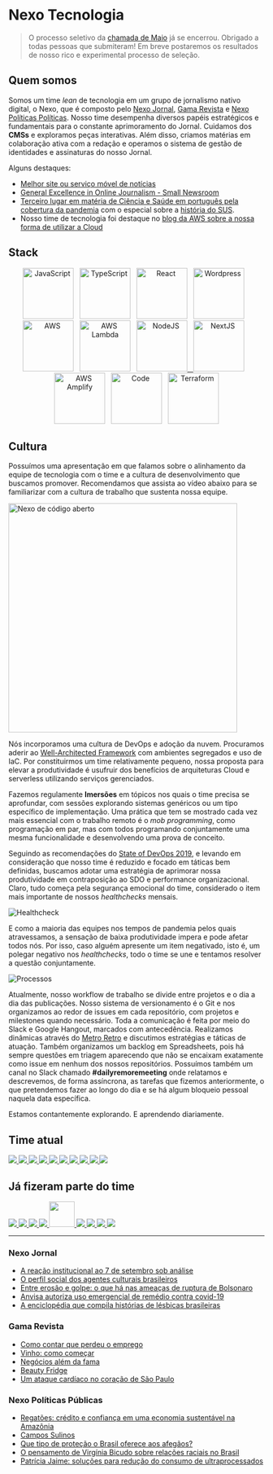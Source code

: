 # Nexo Tecnologia

> O processo seletivo da [chamada de Maio](chamadas/2021/README.md) já se encerrou. Obrigado a todas pessoas que submiteram! Em breve postaremos os resultados de nosso rico e experimental processo de seleção.

## Quem somos

Somos um time *lean* de tecnologia em um grupo de jornalismo nativo digital, o Nexo, que é composto pelo [Nexo Jornal](https://nexojornal.com.br), [Gama Revista](https://gamarevista.uol.com.br) e [Nexo Políticas Políticas](https://pp.nexojornal.com.br). Nosso time desempenha diversos papéis estratégicos e fundamentais para o constante aprimoramento do Jornal. Cuidamos dos **CMSs** e exploramos peças interativas. Além disso, criamos matérias em colaboração ativa com a redação e operamos o sistema de gestão de identidades e assinaturas do nosso Jornal.

Alguns destaques:

- [Melhor site ou serviço móvel de notícias](https://events.wan-ifra.org/events/latam-digital-media-awards-2017/content/1637)
- [General Excellence in Online Journalism - Small Newsroom](https://awards.journalists.org/winners/2017/)
- [Terceiro lugar em matéria de Ciência e Saúde em português pela cobertura da pandemia](https://www.icfj.org/news/journalists-icfj-network-honored-pandemic-coverage-five-languages) com o especial sobre a [história do SUS](https://www.nexojornal.com.br/especial/2020/04/28/O-passado-o-presente-e-o-futuro-do-SUS-para-ler-guardar-e-consultar).
- Nosso time de tecnologia foi destaque no [blog da AWS sobre a nossa forma de utilizar a Cloud](https://aws.amazon.com/pt/blogs/startups/news-startup-nexo-runs-a-lean-tech-team-by-leveraging-aws-and-amplify/)

## Stack

<p align="middle">
<a href="https://amzn.to/3tpAp6i" target="_blank" title="JavaScript" alt="JavaScript"><img src="https://cdn.worldvectorlogo.com/logos/logo-javascript.svg" alt="JavaScript" width="100px"  style="max-width:100px;"/></a>&nbsp; &nbsp;<a href="https://amzn.to/2QorOSA" target="_blank" title="TypeScript" alt="TypeScript"><img src="https://cdn.worldvectorlogo.com/logos/typescript.svg" alt="TypeScript" width="100px"  style="max-width:100px;"/></a>&nbsp; &nbsp;<a href="https://pt-br.reactjs.org/" target="_blank" title="React" alt="React"><img src="https://cdn.worldvectorlogo.com/logos/react-2.svg" alt="React"  width="100px"  style="max-width:100px;"/></a>&nbsp; &nbsp;<a href="https://wordpress.org/" target="_blank" title="WP" alt="WP"><img src="https://cdn.worldvectorlogo.com/logos/wordpress-blue.svg" alt="Wordpress"  width="100px"  style="max-width:100px;"/></a>&nbsp; &nbsp;<a href="https://devbooks.club/books/aws-well-architected/" target="_blank" title="AWS" alt="AWS"><img src="https://cdn.worldvectorlogo.com/logos/aws-2.svg" alt="AWS"  width="100px"  style="max-width:100px;"/></a>&nbsp; &nbsp;<a href="https://aws.amazon.com/serverless/" target="_blank" title="Serverless" alt="Serverless"><img src="https://cdn.worldvectorlogo.com/logos/aws-lambda-1.svg" alt="AWS Lambda" width="100px"  style="max-width:100px;"/></a>&nbsp; &nbsp;<a href="https://nodejs.org/" target="_blank" title="NodeJS" alt="NodeJS"><img src="https://cdn.worldvectorlogo.com/logos/nodejs-icon.svg" alt="NodeJS" width="100px"  style="max-width:100px;"/>&nbsp; &nbsp;<a href="https://nextjs.org/" target="_blank" title="NextJS" alt="NextJS"><img src="https://cdn.worldvectorlogo.com/logos/nextjs-3.svg" alt="NextJS" width="100px"  style="max-width:100px;"/></a>&nbsp; &nbsp;<a href="https://docs.amplify.aws/" target="_blank" title="AWS Amplify" alt="AWS Amplify"><img src="https://docs.amplify.aws/assets/logo-dark.svg" alt="AWS Amplify" width="100px"  style="max-width:100px;"/></a>&nbsp; &nbsp;<a href="https://code.visualstudio.com/" target="_blank" title="Code" alt="Code"><img src="https://cdn.worldvectorlogo.com/logos/visual-studio-code-1.svg" alt="Code" width="100px"  style="max-width:100px;"/></a>&nbsp; &nbsp;<a href="https://www.terraform.io/" target="_blank" title="Terraform" alt="Terraform"><img src="https://cdn.worldvectorlogo.com/logos/terraform-enterprise.svg" alt="Terraform" width="100px"  style="max-width:100px;"/></a>
</p>


## Cultura

Possuímos uma apresentação em que falamos sobre o alinhamento da equipe de tecnologia com o time e a cultura de desenvolvimento que buscamos promover. Recomendamos que assista ao vídeo abaixo para se familiarizar com a cultura de trabalho que sustenta nossa equipe.

<p align="middle">

<a href="https://www.youtube.com/watch?v=rdpReYuxI5M&t=2s" target="_blank" title="Nexo de código aberto" alt="Nexo de código aberto"><img src="https://i.ytimg.com/vi/rdpReYuxI5M/maxresdefault.jpg" alt="Nexo de código aberto" width="450px"/></a>

</p>

Nós incorporamos uma cultura de DevOps e adoção da nuvem. Procuramos aderir ao [Well-Architected Framework](https://aws.amazon.com/pt/architecture/well-architected/?nc1=h_ls&wa-lens-whitepapers.sort-by=item.additionalFields.sortDate&wa-lens-whitepapers.sort-order=desc) com ambientes segregados e uso de IaC. Por constituirmos um time relativamente pequeno, nossa proposta para elevar a produtividade é usufruir dos benefícios de arquiteturas Cloud e serverless utilizando serviços gerenciados.

Fazemos regulamente **Imersões** em tópicos nos quais o time precisa se aprofundar, com sessões explorando sistemas genéricos ou um tipo específico de implementação. Uma prática que tem se mostrado cada vez mais essencial com o trabalho remoto é o _mob programming_, como programação em par, mas com todos programando conjuntamente uma mesma funcionalidade e desenvolvendo uma prova de conceito.

Seguindo as recomendações do [State of DevOps 2019](https://services.google.com/fh/files/misc/state-of-devops-2019.pdf), e levando em consideração que nosso time é reduzido e focado em táticas bem definidas, buscamos adotar uma estratégia de aprimorar nossa produtividade em contraposição ao SDO e performance organizacional. Claro, tudo começa pela segurança emocional do time, considerado o item mais importante de nossos _healthchecks_ mensais.

![Healthcheck](https://nexo-estaticos.s3.amazonaws.com/assets/images/newsletters/tecnologia/hc.png)

E como a maioria das equipes nos tempos de pandemia pelos quais atravessamos, a sensação de baixa produtividade impera e pode afetar todos nós. Por isso, caso alguém apresente um item negativado, isto é, um polegar negativo nos _healthchecks_, todo o time se une e tentamos resolver a questão conjuntamente.

![Processos](https://nexo-estaticos.s3.amazonaws.com/assets/images/newsletters/tecnologia/process.png)

Atualmente, nosso workflow de trabalho se divide entre projetos e o dia a dia das publicações. Nosso sistema de versionamento é o Git e nos organizamos ao redor de issues em cada repositório, com projetos e milestones quando necessário. Toda a comunicação é feita por meio do Slack e Google Hangout, marcados com antecedência. Realizamos dinâmicas através do [Metro Retro](https://metroretro.io/) e discutimos estratégias e táticas de atuação. Também organizamos um backlog em Spreadsheets, pois há sempre questões em triagem aparecendo que não se encaixam exatamente como issue em nenhum dos nossos repositórios. Possuímos também um canal no Slack chamado **#dailyremoremeeting** onde relatamos e descrevemos, de forma assíncrona, as tarefas que fizemos anteriormente, o que pretendemos fazer ao longo do dia e se há algum bloqueio pessoal naquela data específica.

Estamos contantemente explorando. E aprendendo diariamente.

## Time atual

<a href="https://github.com/atmasuko">
  <img src="https://github.com/atmasuko.png?size=50">
</a>
<a href="https://github.com/decoesp">
  <img src="https://github.com/decoesp.png?size=50">
</a>
<a href="https://github.com/krollopes">
  <img src="https://github.com/krollopes.png?size=50">
</a>
<a href="https://github.com/EmmanoelCoutinho">
  <img src="https://github.com/EmmanoelCoutinho.png?size=50">
</a>
<a href="https://github.com/ibrahimcesar">
  <img src="https://github.com/ibrahimcesar.png?size=50">
</a>
<a href="https://github.com/ferreira-mariana">
  <img src="https://github.com/ferreira-mariana.png?size=50">
</a>
<a href="https://github.com/mariannakinuyo">
  <img src="https://github.com/mariannakinuyo.png?size=50">
</a>
<a href="https://github.com/tarekcampossaleh">
  <img src="https://github.com/tarekcampossaleh.png?size=50">
</a>
<a href="https://github.com/victorgois">
  <img src="https://github.com/victorgois.png?size=50">
</a>
<a href="https://github.com/viniciusfersil123">
  <img src="https://github.com/viniciusfersil123.png?size=50">
</a>

## Já fizeram parte do time

<a href="https://github.com/acaua">
  <img src="https://github.com/acaua.png?size=50">
</a>
<a href="https://github.com/alinenaoe">
  <img src="https://github.com/alinenaoe.png?size=50">
</a>
<a href="https://github.com/arieltonglet">
  <img src="https://github.com/arieltonglet.png?size=50">
</a>
<a href="https://github.com/ermsharo">
  <img src="https://github.com/ermsharo.png?size=50">
</a>
<a href="https://github.com/LucasL1993">
  <img src="https://github.com/LucasL1993.png?size=50" width="50">
</a>
<a href="https://github.com/jezzipan">
  <img src="https://github.com/jezzipan.png?size=50">
</a>
<a href="https://github.com/marianaolvr">
  <img src="https://github.com/marianaolvr.png?size=50">
</a>
<a href="https://github.com/tuannyruiz">
  <img src="https://github.com/tuannyruiz.png?size=50">
</a>
<a href="https://github.com/wbfreitas">
  <img src="https://github.com/wbfreitas.png?size=50">
</a>

--------

### Nexo Jornal

<!-- NEXO_LIST:START -->
- [A reação institucional ao 7 de setembro sob análise](https://www.nexojornal.com.br/expresso/2021/09/08/A-rea%C3%A7%C3%A3o-institucional-ao-7-de-setembro-sob-an%C3%A1lise)
- [O perfil social dos agentes culturais brasileiros](https://www.nexojornal.com.br/academico/2021/09/08/O-perfil-social-dos-agentes-culturais-brasileiros)
- [Entre erosão e golpe: o que há nas ameaças de ruptura de Bolsonaro](https://www.nexojornal.com.br/expresso/2021/09/08/Entre-eros%C3%A3o-e-golpe-o-que-h%C3%A1-nas-amea%C3%A7as-de-ruptura-de-Bolsonaro)
- [Anvisa autoriza uso emergencial de remédio contra covid-19](https://www.nexojornal.com.br/extra/2021/09/08/Anvisa-autoriza-uso-emergencial-de-rem%C3%A9dio-contra-covid-19)
- [A enciclopédia que compila histórias de lésbicas brasileiras](https://www.nexojornal.com.br/expresso/2021/09/08/A-enciclop%C3%A9dia-que-compila-hist%C3%B3rias-de-l%C3%A9sbicas-brasileiras)
<!-- NEXO_LIST:END -->

### Gama Revista

<!-- GAMA_LIST:START -->
- [Como contar que perdeu o emprego](https://gamarevista.uol.com.br/estilo-de-vida/5-dicas/como-contar-que-perdeu-o-emprego/)
- [Vinho: como começar](https://gamarevista.uol.com.br/colunistas/isabelle-moreira-lima/vinho-como-comecar/)
- [Negócios além da fama](https://gamarevista.uol.com.br/sociedade/negocios-alem-da-fama/)
- [Beauty Fridge](https://gamarevista.uol.com.br/estilo-de-vida/objeto-de-analise/beauty-fridge/)
- [Um ataque cardíaco no coração de São Paulo](https://gamarevista.uol.com.br/colunistas/fernando-luna/um-ataque-cardiaco-no-coracao-de-sao-paulo/)
<!-- GAMA_LIST:END -->

### Nexo Políticas Públicas

<!-- PP_LIST:START -->
- [Regatões: crédito e confiança em uma economia sustentável na Amazônia](https://pp.nexojornal.com.br/academico/2021/Regat%C3%B5es-cr%C3%A9dito-e-confian%C3%A7a-em-uma-economia-sustent%C3%A1vel-na-Amaz%C3%B4nia)
- [Campos Sulinos](https://pp.nexojornal.com.br/glossario/Campos-Sulinos)
- [Que tipo de proteção o Brasil oferece aos afegãos?](https://pp.nexojornal.com.br/ponto-de-vista/2021/Que-tipo-de-prote%C3%A7%C3%A3o-o-Brasil-oferece-aos-afeg%C3%A3os)
- [O pensamento de Virgínia Bicudo sobre relações raciais no Brasil](https://pp.nexojornal.com.br/academico/2021/O-pensamento-de-Virg%C3%ADnia-Bicudo-sobre-rela%C3%A7%C3%B5es-raciais-no-Brasil)
- [Patrícia Jaime: soluções para redução do consumo de ultraprocessados](https://pp.nexojornal.com.br/pergunte-a-um-pesquisador/2021/08/31/Patr%C3%ADcia-Jaime-solu%C3%A7%C3%B5es-para-redu%C3%A7%C3%A3o-do-consumo-de-ultraprocessados)
<!-- PP_LIST:END -->

